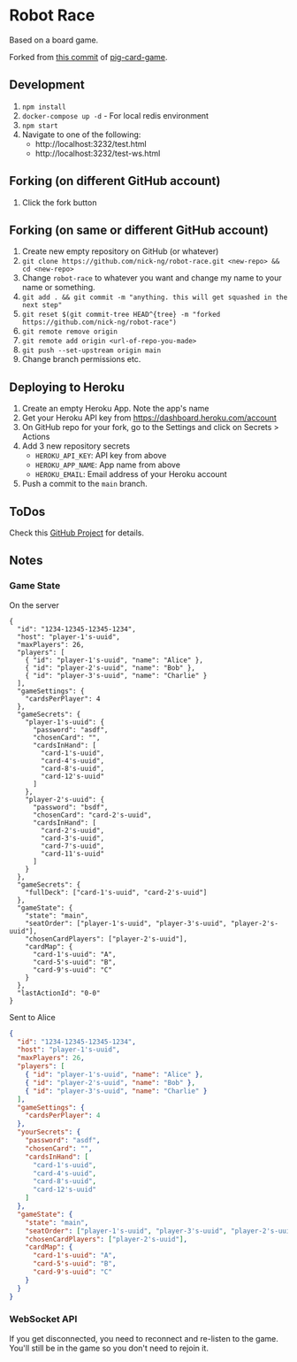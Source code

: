 # Robot Race

Based on a board game.

Forked from [this commit](https://github.com/nick-ng/pig-dice-game/tree/3a89a39beeec72fe83670879c23086d5988af42e) of [pig-card-game](https://github.com/nick-ng/pig-card-game).

## Development

1. `npm install`
2. `docker-compose up -d` - For local redis environment
3. `npm start`
4. Navigate to one of the following:
   - http://localhost:3232/test.html
   - http://localhost:3232/test-ws.html

## Forking (on different GitHub account)

1. Click the fork button

## Forking (on same or different GitHub account)

1. Create new empty repository on GitHub (or whatever)
2. `git clone https://github.com/nick-ng/robot-race.git <new-repo> && cd <new-repo>`
3. Change `robot-race` to whatever you want and change my name to your name or something.
4. `git add . && git commit -m "anything. this will get squashed in the next step"`
5. `git reset $(git commit-tree HEAD^{tree} -m "forked https://github.com/nick-ng/robot-race")`
6. `git remote remove origin`
7. `git remote add origin <url-of-repo-you-made>`
8. `git push --set-upstream origin main`
9. Change branch permissions etc.

## Deploying to Heroku

1. Create an empty Heroku App. Note the app's name
2. Get your Heroku API key from https://dashboard.heroku.com/account
3. On GitHub repo for your fork, go to the Settings and click on Secrets > Actions
4. Add 3 new repository secrets
   - `HEROKU_API_KEY`: API key from above
   - `HEROKU_APP_NAME`: App name from above
   - `HEROKU_EMAIL`: Email address of your Heroku account
5. Push a commit to the `main` branch.

## ToDos

Check this [GitHub Project](https://github.com/users/nick-ng/projects/1) for details.

## Notes

### Game State

On the server

```jsonc
{
  "id": "1234-12345-12345-1234",
  "host": "player-1's-uuid",
  "maxPlayers": 26,
  "players": [
    { "id": "player-1's-uuid", "name": "Alice" },
    { "id": "player-2's-uuid", "name": "Bob" },
    { "id": "player-3's-uuid", "name": "Charlie" }
  ],
  "gameSettings": {
    "cardsPerPlayer": 4
  },
  "gameSecrets": {
    "player-1's-uuid": {
      "password": "asdf",
      "chosenCard": "",
      "cardsInHand": [
        "card-1's-uuid",
        "card-4's-uuid",
        "card-8's-uuid",
        "card-12's-uuid"
      ]
    },
    "player-2's-uuid": {
      "password": "bsdf",
      "chosenCard": "card-2's-uuid",
      "cardsInHand": [
        "card-2's-uuid",
        "card-3's-uuid",
        "card-7's-uuid",
        "card-11's-uuid"
      ]
    }
  },
  "gameSecrets": {
    "fullDeck": ["card-1's-uuid", "card-2's-uuid"]
  },
  "gameState": {
    "state": "main",
    "seatOrder": ["player-1's-uuid", "player-3's-uuid", "player-2's-uuid"],
    "chosenCardPlayers": ["player-2's-uuid"],
    "cardMap": {
      "card-1's-uuid": "A",
      "card-5's-uuid": "B",
      "card-9's-uuid": "C"
    }
  },
  "lastActionId": "0-0"
}
```

Sent to Alice

```json
{
  "id": "1234-12345-12345-1234",
  "host": "player-1's-uuid",
  "maxPlayers": 26,
  "players": [
    { "id": "player-1's-uuid", "name": "Alice" },
    { "id": "player-2's-uuid", "name": "Bob" },
    { "id": "player-3's-uuid", "name": "Charlie" }
  ],
  "gameSettings": {
    "cardsPerPlayer": 4
  },
  "yourSecrets": {
    "password": "asdf",
    "chosenCard": "",
    "cardsInHand": [
      "card-1's-uuid",
      "card-4's-uuid",
      "card-8's-uuid",
      "card-12's-uuid"
    ]
  },
  "gameState": {
    "state": "main",
    "seatOrder": ["player-1's-uuid", "player-3's-uuid", "player-2's-uuid"],
    "chosenCardPlayers": ["player-2's-uuid"],
    "cardMap": {
      "card-1's-uuid": "A",
      "card-5's-uuid": "B",
      "card-9's-uuid": "C"
    }
  }
}
```

### WebSocket API

If you get disconnected, you need to reconnect and re-listen to the game. You'll still be in the game so you don't need to rejoin it.
